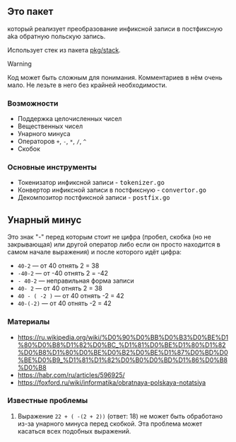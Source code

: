 ## Это пакет

который реализует преобразование инфиксной записи в постфиксную aka обратную польскую запись.

Использует стек из пакета [pkg/stack](../stack).

> [!WARNING]
> Код может быть сложным для понимания. Комментариев в нём очень мало.
> Не лезьте в него без крайней необходимости.

### Возможности

* Поддержка целочисленных чисел
* Вещественных чисел
* Унарного минуса
* Операторов `+`, `-`, `*`, `/`, `^`
* Скобок

### Основные инструменты

* Токенизатор инфиксной записи - <kbd>tokenizer.go</kbd>
* Конвертор инфиксной записи в постфиксную - <kbd>convertor.go</kbd>
* Декомпозитор постфиксной записи - <kbd>postfix.go</kbd>

## Унарный минус

Это знак "-" перед которым стоит не цифра (пробел, скобка (но не закрывающая) или другой оператор
либо если он просто находится в самом начале выражения) и после которого идёт цифра:

* `40-2` — от 40 отнять 2 = 38
* `-40-2` — от -40 отнять 2 = -42
* `- 40-2` — неправильная форма записи
* `40- 2` — от 40 отнять 2 = 38
* `40 - ( -2 )` — от 40 отнять -2 = 42
* `40-(-2)` — от 40 отнять -2 = 42

### Материалы

* https://ru.wikipedia.org/wiki/%D0%90%D0%BB%D0%B3%D0%BE%D1%80%D0%B8%D1%82%D0%BC_%D1%81%D0%BE%D1%80%D1%82%D0%B8%D1%80%D0%BE%D0%B2%D0%BE%D1%87%D0%BD%D0%BE%D0%B9_%D1%81%D1%82%D0%B0%D0%BD%D1%86%D0%B8%D0%B8
* https://habr.com/ru/articles/596925/
* https://foxford.ru/wiki/informatika/obratnaya-polskaya-notatsiya

### Известные проблемы

1. Выражение `22 + ( -(2 + 2))` (ответ: 18) не может быть обработано из-за унарного минуса перед скобкой. Эта проблема
   может касаться всех подобных выражений.
